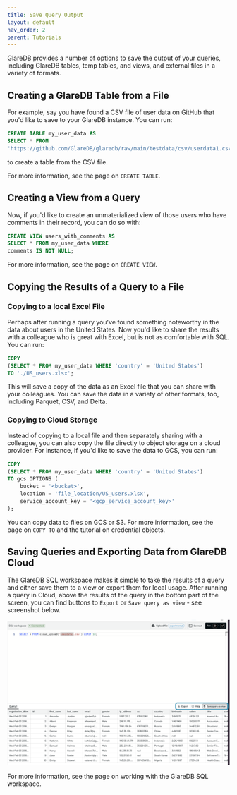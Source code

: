 ```yaml
---
title: Save Query Output
layout: default
nav_order: 2
parent: Tutorials
---
```


GlareDB provides a number of options to save the output of your queries,
including GlareDB tables, temp tables, and views, and external files in a
variety of formats.

## Creating a GlareDB Table from a File

For example, say you have found a CSV file of user data on GitHub that you'd like
to save to your GlareDB instance. You can run:

```sql
CREATE TABLE my_user_data AS
SELECT * FROM 
'https://github.com/GlareDB/glaredb/raw/main/testdata/csv/userdata1.csv';
```

to create a table from the CSV file.

<!--TODO: add link below -->

For more information, see the page on `CREATE TABLE`.

## Creating a View from a Query

Now, if you'd like to create an unmaterialized view of those users who have
comments in their record, you can do so with:

```sql
CREATE VIEW users_with_comments AS
SELECT * FROM my_user_data WHERE
comments IS NOT NULL;
```

<!--TODO: add link below -->

For more information, see the page on `CREATE VIEW`.

## Copying the Results of a Query to a File

### Copying to a local Excel File

Perhaps after running a query you've found something noteworthy in the data
about users in the United States. Now you'd like to share the results with a
colleague who is great with Excel, but is not as comfortable with SQL. You can
run:

```sql
COPY
(SELECT * FROM my_user_data WHERE 'country' = 'United States')
TO './US_users.xlsx';
```

This will save a copy of the data as an Excel file that you can share with your
colleagues. You can save the data in a variety of other formats, too, including
Parquet, CSV, and Delta.

### Copying to Cloud Storage

Instead of copying to a local file and then separately sharing with a
colleague, you can also copy the file directly to object storage on a cloud
provider. For instance, if you'd like to save the data to GCS, you can run:

```sql
COPY
(SELECT * FROM my_user_data WHERE 'country' = 'United States')
TO gcs OPTIONS (
    bucket = '<bucket>',
    location = 'file_location/US_users.xlsx',
    service_account_key = '<gcp_service_account_key>'
);
```

<!--TODO: add links below -->

You can copy data to files on GCS or S3. For more information, see the page on
`COPY TO` and the tutorial on credential objects.

## Saving Queries and Exporting Data from GlareDB Cloud

The GlareDB SQL workspace makes it simple to take the results of a query and
either save them to a view or export them for local usage. After running a
query in Cloud, above the results of the query in the bottom part of the
screen, you can find buttons to `Export` or `Save query as view` - see
screenshot below.

![Save query output from GlareDB Cloud]

<!--TODO: add link below -->

For more information, see the page on working with the GlareDB SQL workspace.

[Save query output from GlareDB Cloud]: /assets/images/tutorials/saving-queries-and-exporting-data-from-glaredb-cloud.png
